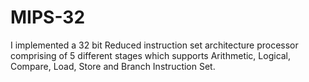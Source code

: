 # MIPS-32
I implemented a 32 bit Reduced instruction set architecture processor comprising of 5 different stages which supports Arithmetic, Logical, Compare, Load, Store and Branch Instruction Set.
